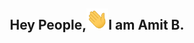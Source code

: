 
<h2 align='center'>Hey People,<img src="https://raw.githubusercontent.com/ABSphreak/ABSphreak/master/gifs/Hi.gif" width="35">I am Amit B.</h2>

